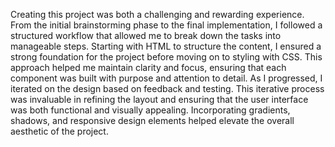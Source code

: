 Creating this project was both a challenging and rewarding experience. From the initial brainstorming phase to the final implementation, I followed a structured workflow that allowed me to break down the tasks into manageable steps. Starting with HTML to structure the content, I ensured a strong foundation for the project before moving on to styling with CSS. This approach helped me maintain clarity and focus, ensuring that each component was built with purpose and attention to detail. As I progressed, I iterated on the design based on feedback and testing. This iterative process was invaluable in refining the layout and ensuring that the user interface was both functional and visually appealing. Incorporating gradients, shadows, and responsive design elements helped elevate the overall aesthetic of the project.